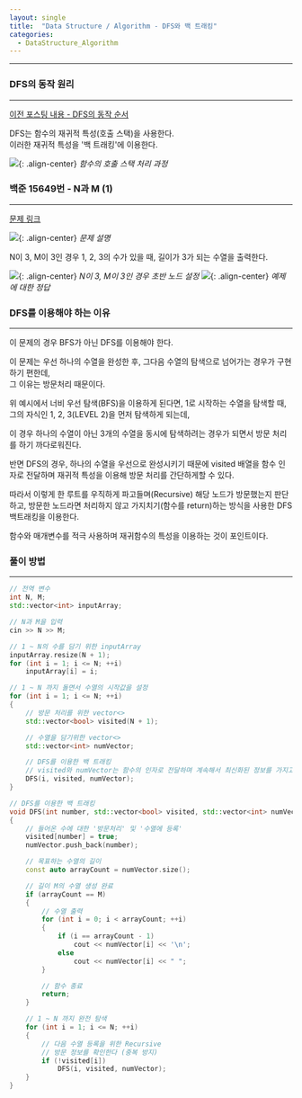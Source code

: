 ```yaml
---
layout: single
title:  "Data Structure / Algorithm - DFS와 백 트래킹"
categories:
  - DataStructure_Algorithm
---
```


---

### DFS의 동작 원리
---

[이전 포스팅 내용 - DFS의 동작 순서](https://joonyle99.github.io/datastructure_algorithm/DataStructure_Algorithm-DFS-BFS/#dfs)

DFS는 함수의 재귀적 특성(호출 스택)을 사용한다.  
이러한 재귀적 특성을 '백 트래킹'에 이용한다.

![](https://gptjs409.github.io/img/2019-09-04/jvm-002-flow1.png){: .align-center}
*함수의 호출 스택 처리 과정*

### 백준 15649번 - N과 M (1)
---

[문제 링크](https://www.acmicpc.net/problem/15649)

![](/assets/images/dataAlgorithm_backTracking.png){: .align-center}
*문제 설명*

N이 3, M이 3인 경우
1, 2, 3의 수가 있을 때, 길이가 3가 되는 수열을 출력한다.

![](/assets/images/dataAlgorithm_backTracking3.png){: .align-center}
*N이 3, M이 3인 경우 초반 노드 설정*
![](/assets/images/dataAlgorithm_backTracking4.png){: .align-center}
*예제에 대한 정답*

### DFS를 이용해야 하는 이유
---

이 문제의 경우 BFS가 아닌 DFS를 이용해야 한다.

이 문제는 우선 하나의 수열을 완성한 후, 그다음 수열의 탐색으로 넘어가는 경우가 구현하기 편한데,  
그 이유는 방문처리 때문이다.

위 예시에서 너비 우선 탐색(BFS)을 이용하게 된다면, 1로 시작하는 수열을 탐색할 때,
그의 자식인 1, 2, 3(LEVEL 2)을 먼저 탐색하게 되는데,

이 경우 하나의 수열이 아닌 3개의 수열을 동시에 탐색하려는 경우가 되면서 방문 처리를 하기 까다로워진다.

반면 DFS의 경우, 하나의 수열을 우선으로 완성시키기 때문에 visited 배열을 함수 인자로 전달하며 재귀적 특성을 이용해 방문 처리를 간단하게할 수 있다.

따라서 이렇게 한 루트를 우직하게 파고들며(Recursive) 해당 노드가 방문했는지 판단하고,
방문한 노드라면 처리하지 않고 가지치기(함수를 return)하는 방식을 사용한 DFS 백트래킹을 이용한다.

함수와 매개변수를 적극 사용하며 재귀함수의 특성을 이용하는 것이 포인트이다.

### 풀이 방법
---

```c++
// 전역 변수
int N, M;
std::vector<int> inputArray;
```

```c++
// N과 M을 입력
cin >> N >> M;

// 1 ~ N의 수를 담기 위한 inputArray
inputArray.resize(N + 1);
for (int i = 1; i <= N; ++i)
	inputArray[i] = i;

// 1 ~ N 까지 돌면서 수열의 시작값을 설정
for (int i = 1; i <= N; ++i)
{
	// 방문 처리를 위한 vector<>
	std::vector<bool> visited(N + 1);

	// 수열을 담기위한 vector<>
	std::vector<int> numVector;

	// DFS를 이용한 백 트래킹
	// visited와 numVector는 함수의 인자로 전달하며 계속해서 최신화된 정보를 가지고 있어야 한다.
	DFS(i, visited, numVector);
}
```

```c++
// DFS를 이용한 백 트래킹
void DFS(int number, std::vector<bool> visited, std::vector<int> numVector)
{
	// 들어온 수에 대한 '방문처리' 및 '수열에 등록'
	visited[number] = true;
	numVector.push_back(number);

	// 목표하는 수열의 길이
	const auto arrayCount = numVector.size();

	// 길이 M의 수열 생성 완료
	if (arrayCount == M)
	{
		// 수열 출력
		for (int i = 0; i < arrayCount; ++i)
		{
			if (i == arrayCount - 1)
				cout << numVector[i] << '\n';
			else
				cout << numVector[i] << " ";
		}

 		// 함수 종료
		return;
	}

	// 1 ~ N 까지 완전 탐색
	for (int i = 1; i <= N; ++i)
	{
		// 다음 수열 등록을 위한 Recursive
		// 방문 정보를 확인한다 (중복 방지)
		if (!visited[i])
			DFS(i, visited, numVector);
	}
}
```

